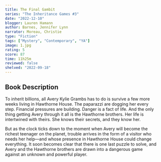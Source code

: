 ```yaml
---
title: The Final Gambit
series: "The Inheritance Games #3"
date: "2022-12-10"
blogger: Lauren Hamann
author: Barnes, Jennifer Lynn
narrator: Moreau, Christie
type: "Fiction"
tags: ["Mystery", "Contemporary", "YA"]
image: 1.jpg
rating: 5
score: 87
time: 11h25m
reviewed: false
shelved: "2022-09-18"
---
```


## Book Description

To inherit billions, all Avery Kylie Grambs has to do is survive a few more weeks living in Hawthorne House. The paparazzi are dogging her every step. Financial pressures are building. Danger is a fact of life. And the only thing getting Avery through it all is the Hawthorne brothers. Her life is intertwined with theirs. She knows their secrets, and they know her.

But as the clock ticks down to the moment when Avery will become the richest teenager on the planet, trouble arrives in the form of a visitor who needs her help—and whose presence in Hawthorne House could change everything. It soon becomes clear that there is one last puzzle to solve, and Avery and the Hawthorne brothers are drawn into a dangerous game against an unknown and powerful player.
